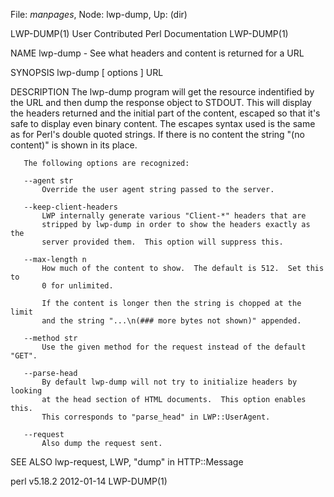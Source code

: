 File: *manpages*,  Node: lwp-dump,  Up: (dir)

LWP-DUMP(1)           User Contributed Perl Documentation          LWP-DUMP(1)



NAME
       lwp-dump - See what headers and content is returned for a URL

SYNOPSIS
       lwp-dump [ options ] URL

DESCRIPTION
       The lwp-dump program will get the resource indentified by the URL and
       then dump the response object to STDOUT.  This will display the headers
       returned and the initial part of the content, escaped so that it's safe
       to display even binary content.  The escapes syntax used is the same as
       for Perl's double quoted strings.  If there is no content the string
       "(no content)" is shown in its place.

       The following options are recognized:

       --agent str
           Override the user agent string passed to the server.

       --keep-client-headers
           LWP internally generate various "Client-*" headers that are
           stripped by lwp-dump in order to show the headers exactly as the
           server provided them.  This option will suppress this.

       --max-length n
           How much of the content to show.  The default is 512.  Set this to
           0 for unlimited.

           If the content is longer then the string is chopped at the limit
           and the string "...\n(### more bytes not shown)" appended.

       --method str
           Use the given method for the request instead of the default "GET".

       --parse-head
           By default lwp-dump will not try to initialize headers by looking
           at the head section of HTML documents.  This option enables this.
           This corresponds to "parse_head" in LWP::UserAgent.

       --request
           Also dump the request sent.

SEE ALSO
       lwp-request, LWP, "dump" in HTTP::Message



perl v5.18.2                      2012-01-14                       LWP-DUMP(1)
